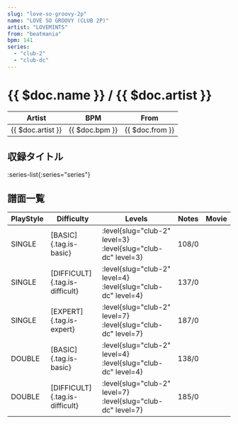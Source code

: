 ```yaml
---
slug: "love-so-groovy-2p"
name: "LOVE SO GROOVY (CLUB 2P)"
artist: "LOVEMINTS"
from: "beatmania"
bpm: 141
series:
  - "club-2"
  - "club-dc"
---
```


# {{ $doc.name }} / {{ $doc.artist }}

|Artist|BPM|From|
|------|---|----|
|{{ $doc.artist }}|{{ $doc.bpm }}|{{ $doc.from }}|

## 収録タイトル

:series-list{:series="series"}

## 譜面一覧

|PlayStyle|Difficulty|Levels|Notes|Movie|
|---------|----------|------|-----|-----|
|SINGLE|[BASIC]{.tag.is-basic}|<div class="field is-grouped is-grouped-multiline">:level{slug="club-2" level=3} :level{slug="club-dc" level=3}</div>|108/0||
|SINGLE|[DIFFICULT]{.tag.is-difficult}|<div class="field is-grouped is-grouped-multiline">:level{slug="club-2" level=4} :level{slug="club-dc" level=4}</div>|137/0||
|SINGLE|[EXPERT]{.tag.is-expert}|<div class="field is-grouped is-grouped-multiline">:level{slug="club-2" level=7} :level{slug="club-dc" level=7}</div>|187/0||
|DOUBLE|[BASIC]{.tag.is-basic}|<div class="field is-grouped is-grouped-multiline">:level{slug="club-2" level=4} :level{slug="club-dc" level=4}</div>|138/0||
|DOUBLE|[DIFFICULT]{.tag.is-difficult}|<div class="field is-grouped is-grouped-multiline">:level{slug="club-2" level=7} :level{slug="club-dc" level=7}</div>|185/0||
